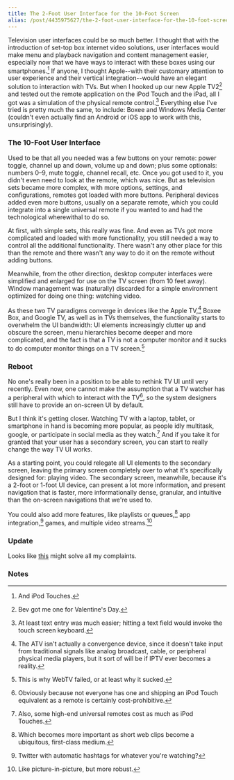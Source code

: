 ```yaml
---
title: The 2-Foot User Interface for the 10-Foot Screen
alias: /post/4435975627/the-2-foot-user-interface-for-the-10-foot-screen
---
```


Television user interfaces could be so much better. I thought that with
the introduction of set-top box internet video solutions, user
interfaces would make menu and playback navigation and content
management easier, especially now that we have ways to interact with
these boxes using our smartphones.[^1] If anyone, I thought
Apple--with their customary attention to user experience and their
vertical integration--would have an elegant solution to interaction with
TVs. But when I hooked up our new Apple TV2[^2] and tested out
the remote application on the iPod Touch and the iPad, all I got was a
simulation of the physical remote control.[^3] Everything else
I've tried is pretty much the same, to include: Boxee and Windows Media
Center (couldn't even actually find an Android or iOS app to work with
this, unsurprisingly).

### The 10-Foot User Interface

Used to be that all you needed was a few buttons on your remote: power
toggle, channel up and down, volume up and down; plus some optionals:
numbers 0–9, mute toggle, channel recall, etc. Once you got used to it,
you didn't even need to look at the remote, which was nice. But as
television sets became more complex, with more options, settings, and
configurations, remotes got loaded with more buttons. Peripheral devices
added even more buttons, usually on a separate remote, which you could
integrate into a single universal remote if you wanted to and had the
technological wherewithal to do so.

At first, with simple sets, this really was fine. And even as TVs got
more complicated and loaded with more functionality, you still needed a
way to control all the additional functionality. There wasn't any other
place for this than the remote and there wasn't any way to do it on the
remote without adding buttons.

Meanwhile, from the other direction, desktop computer interfaces were
simplified and enlarged for use on the TV screen (from 10 feet away).
Window management was (naturally) discarded for a simple environment
optimized for doing one thing: watching video.

As these two TV paradigms converge in devices like the Apple
TV,[^4] Boxee Box, and Google TV, as well as in TVs themselves,
the functionality starts to overwhelm the UI bandwidth: UI elements
increasingly clutter up and obscure the screen, menu hierarchies become
deeper and more complicated, and the fact is that a TV is not a computer
monitor and it sucks to do computer monitor things on a TV
screen.[^5]

### Reboot

No one's really been in a position to be able to rethink TV UI until
very recently. Even now, one cannot make the assumption that a TV
watcher has a peripheral with which to interact with the TV[^6],
so the system designers still have to provide an on-screen UI by
default.

But I think it's getting closer. Watching TV with a laptop, tablet, or
smartphone in hand is becoming more popular, as people idly multitask,
google, or participate in social media as they watch.[^7] And if
you take it for granted that your user has a secondary screen, you can
start to really change the way TV UI works.

As a starting point, you could relegate all UI elements to the secondary
screen, leaving the primary screen completely over to what it's
specifically designed for: playing video. The secondary screen,
meanwhile, because it's a 2-foot or 1-foot UI device, can present a lot
more information, and present navigation that is faster, more
informationally dense, granular, and intuitive than the on-screen
navigations that we're used to.

You could also add more features, like playlists or queues,[^8]
app integration,[^9] games, and multiple video
streams.[^10]

### Update

Looks like
[this](http://scobleizer.com/2011/04/13/the-most-important-new-protocol-since-rss-airplay-three-cool-new-apps-that-use-it-to-change-how-we-view-tv/)
might solve all my complaints.

### Notes

[^1]: And iPod Touches. 

[^2]: Bev got me one for Valentine's Day.

[^3]: At least text entry was much easier; hitting a text field would
    invoke the touch screen keyboard.

[^4]: The ATV isn't actually a convergence device, since it doesn't take
    input from traditional signals like analog broadcast, cable, or
    peripheral physical media players, but it sort of will be if IPTV
    ever becomes a reality. 

[^5]: This is why WebTV failed, or at least why it sucked.

[^6]: Obviously because not everyone has one and shipping an iPod Touch
    equivalent as a remote is certainly cost-prohibitive.

[^7]: Also, some high-end universal remotes cost as much as iPod Touches.

[^8]: Which becomes more important as short web clips become a ubiquitous,
    first-class medium. 

[^9]: Twitter with automatic hashtags for whatever you're watching?

[^10]: Like picture-in-picture, but more robust.
